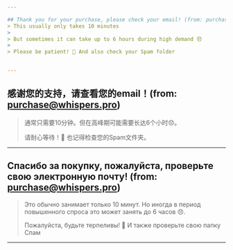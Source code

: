 ```yaml
---

## Thank you for your purchase, please check your email! (from: purchase@whispers.pro)
> This usually only takes 10 minutes
> 
> But sometimes it can take up to 6 hours during high demand 😞
> 
> Please be patient! 🙏 And also check your Spam folder 


---
```


## 感谢您的支持，请查看您的email！(from: purchase@whispers.pro)
> 通常只需要10分钟。但在高峰期可能需要长达6个小时😞。
> 
> 请耐心等待！🙏 也记得检查您的Spam文件夹。


---

## Спасибо за покупку, пожалуйста, проверьте свою электронную почту! (from: purchase@whispers.pro)
> Это обычно занимает только 10 минут. Но иногда в период повышенного спроса это может занять до 6 часов 😞. 
> 
> Пожалуйста, будьте терпеливы! 🙏 И также проверьте свою папку Спам


---
